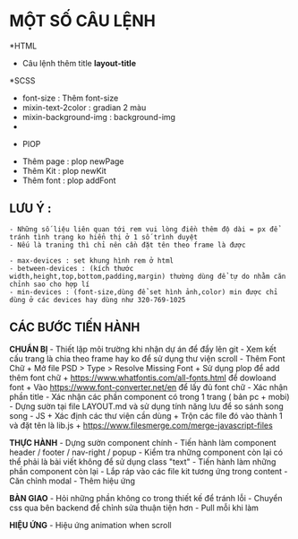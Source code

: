 # MỘT SỐ CÂU LỆNH
*HTML
- Câu lệnh thêm title
    **layout-title**

*SCSS
-   font-size : Thêm font-size
-   mixin-text-2color : gradian 2 màu
-   mixin-background-img : background-img
-   

* PlOP
-   Thêm page : plop newPage 
-   Thêm Kit :  plop newKit
-   Thêm font : plop addFont

## LƯU Ý :
    - Những số liệu liên quan tới rem vui lòng điền thêm độ dài = px để tránh tình trạng ko hiển thị ở 1 số trình duyệt
    - Nếu là traning thì chỉ nên cần đặt tên theo frame là được

    - max-devices : set khung hình rem ở html
    - between-devices : (kích thước width,height,top,bottom,padding,margin) thường dùng để tự do nhằm căn chỉnh sao cho hợp lí
    - min-devices : (font-size,dùng để set hình ảnh,color) min được chỉ dùng ở các devices hay dùng như 320-769-1025

## CÁC BƯỚC TIẾN HÀNH

**CHUẨN BỊ**
    -   Thiết lập môi trường khi nhận dự án để đẩy lên git
    -   Xem kết cấu trang là chia theo frame hay ko để sử dụng thư viện scroll
    -   Thêm Font Chữ
        +   Mở file PSD > Type > Resolve Missing Font
        +   Sử dụng plop để add thêm font chữ
        +   https://www.whatfontis.com/all-fonts.html để dowloand font
        +   Vào https://www.font-converter.net/en để lấy đủ font chữ 
    -   Xác nhận phần title
    -   Xác nhận các phần component có trong 1 trang ( bản pc + mobi)
    -   Dựng sườn tại file LAYOUT.md và sử dụng tính năng lưu để so sánh song song
    -   JS
        + Xác định các thư viện cần dùng
        + Trộn các file đó vào thành 1 và đặt tên là lib.js
        + https://www.filesmerge.com/merge-javascript-files

**THỰC HÀNH**
    -   Dựng sườn component chính
    -   Tiến hành làm component header / footer / nav-right / popup
    -   Kiểm tra những component còn lại có thể phải là bài viết không để sử dụng class "text"
    -   Tiến hành làm những phần component còn lại
    -   Lắp ráp vào các file kit tương ứng trong content
    -   Căn chỉnh modal 
    -   Thêm hiệu ứng

**BÀN GIAO**
    -   Hỏi những phần không co trong thiết kế để tránh lỗi
    -   Chuyển css qua bên backend để chỉnh sửa thuận tiện hơn
    -   Pull mỗi khi làm


**HIỆU ỨNG**
	-	Hiệu ứng animation when scroll